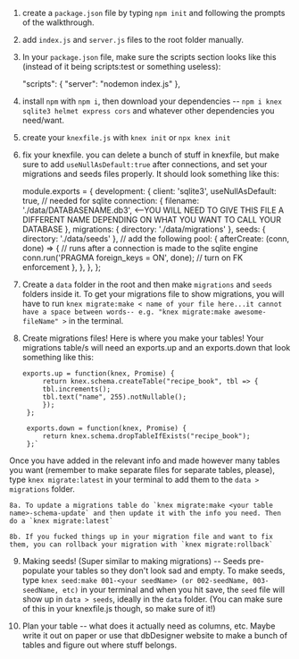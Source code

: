 1. create a `package.json` file by typing `npm init` and following the prompts of the walkthrough.

2. add `index.js` and `server.js` files to the root folder manually.

3. In your `package.json` file, make sure the scripts section looks like this (instead of it being scripts:test or something useless):

    "scripts": {
        "server": "nodemon index.js"
    },

4. install `npm` with `npm i`, then download your dependencies -- `npm i knex sqlite3 helmet express cors` and whatever other dependencies you need/want. 

5. create your `knexfile.js` with `knex init` or `npx knex init`

6. fix your knexfile. you can delete a bunch of stuff in knexfile, but make sure to add `useNullAsDefault:true` after connections, and set your migrations and seeds files properly. It should look something like this:

    module.exports = {
        development: {
            client: 'sqlite3',
            useNullAsDefault: true, // needed for sqlite
            connection: {
            filename: './data/DATABASENAME.db3', <--YOU WILL NEED TO GIVE THIS FILE A DIFFERENT NAME DEPENDING ON WHAT YOU WANT TO CALL YOUR DATABASE
            },
            migrations: {
            directory: './data/migrations'
            },
            seeds: {
            directory: './data/seeds'
            },
            // add the following
            pool: {
            afterCreate: (conn, done) => {
                // runs after a connection is made to the sqlite engine
                conn.run('PRAGMA foreign_keys = ON', done); // turn on FK enforcement
                },
            },
            }, 
            };

7. Create a `data` folder in the root and then make `migrations` and `seeds` folders inside it. To get your migrations file to show migrations, you will have to run `knex migrate:make < name of your file here...it cannot have a space between words-- e.g. "knex migrate:make awesome-fileName" >` in the terminal.

8. Create migrations files!
Here is where you make your tables! Your migrations table/s will need an exports.up and an exports.down that look something like this:

       exports.up = function(knex, Promise) {
            return knex.schema.createTable("recipe_book", tbl => {
            tbl.increments();
            tbl.text("name", 255).notNullable();
            });
        };

        exports.down = function(knex, Promise) {
            return knex.schema.dropTableIfExists("recipe_book");
        };`

Once you have added in the relevant info and made however many tables you want (remember to make separate files for separate tables, please), type `knex migrate:latest` in your terminal to add them to the `data > migrations` folder.

    8a. To update a migrations table do `knex migrate:make <your table name>-schema-update` and then update it with the info you need. Then do a `knex migrate:latest`
    
    8b. If you fucked things up in your migration file and want to fix them, you can rollback your migration with `knex migrate:rollback`

9. Making seeds! (Super similar to making migrations) -- Seeds pre-populate your tables so they don't look sad and empty. To make seeds, type `knex seed:make 001-<your seedName> (or 002-seedName, 003-seedName, etc)` in your terminal and when you hit save, the `seed` file will show up in `data > seeds`, ideally in the `data` folder. (You can make sure of this in your knexfile.js though, so make sure of it!)

10. Plan your table -- what does it actually need as columns, etc. Maybe write it out on paper or use that dbDesigner website to make a bunch of tables and figure out where stuff belongs.
